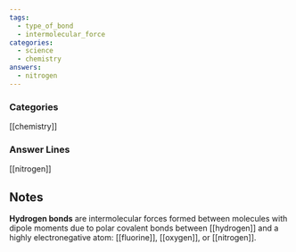 ```yaml
---
tags:
  - type_of_bond
  - intermolecular_force
categories:
  - science
  - chemistry
answers:
  - nitrogen
---
```

### Categories
[[chemistry]]

### Answer Lines
[[nitrogen]]
## Notes
**Hydrogen bonds** are intermolecular forces formed between molecules with dipole moments due to polar covalent bonds between [[hydrogen]] and a highly electronegative atom: [[fluorine]], [[oxygen]], or [[nitrogen]].
